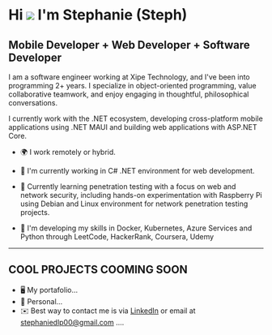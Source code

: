 Hi ![](https://user-images.githubusercontent.com/18350557/176309783-0785949b-9127-417c-8b55-ab5a4333674e.gif) I'm Stephanie (Steph)
============================================================================================================================================

Mobile Developer + Web Developer + Software Developer
----------------------------


I am a software engineer working at Xipe Technology, and I've been into programming 2+ years. I specialize in object-oriented programming, value collaborative teamwork, and enjoy engaging in thoughtful, philosophical conversations. 

I currently work with the .NET ecosystem, developing cross-platform mobile applications using .NET MAUI and building web applications with ASP.NET Core.


* 🌍  I  work remotely or hybrid.
  
* 🚀  I'm currently working in C# .NET environment for web development.
* 🔐 Currently learning penetration testing with a focus on web and network security, including hands-on experimentation with Raspberry Pi using Debian and Linux environment for network penetration testing projects.

* 🧠  I'm developing my skills in Docker, Kubernetes, Azure Services and Python through LeetCode, HackerRank, Coursera, Udemy
---------------------------
COOL PROJECTS COOMING SOON
---------------------------
* 🖥️  My portafolio...
* 🚀  Personal...
* ✉️  Best way to contact me is via [LinkedIn](https://www.linkedin.com/in/stephaniedelapuentej/) or email at stephaniedlp00@gmail.com ....
